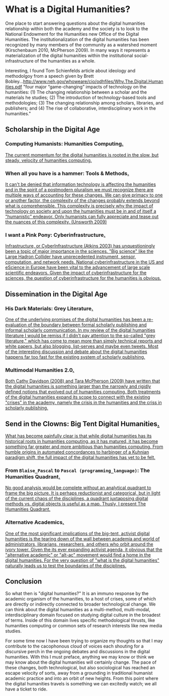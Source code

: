 # What is a Digital Humanities?

One place to start answering questions about the digital humanities relationship within both the academy and the society is to look to the National Endowment for the Humanities new Office of the Digital Humanities. The institutionalization of the digital humanities has been recognized by many members of the community as a watershed moment (Kirschenbaum 2010, McPherson 2009). In many ways it represents a materialization of the digital humanities within the institutional social-infrastructure of the humanities as a whole. 

Interesting, I found Tom Schienfelds article about ideology and methodolgoy from a speech given by Brett Bobley...http://www.neh.gov/whoweare/cio/odhfiles/Why.The.Digital.Humanities.pdf
"four major “game-changing” impacts of technology on the humanities: 
(1) The changing relationship between a scholar and the materials he studies; 
(2) The introduction of technology-based tools and methodologies; 
(3) The changing relationship among scholars, libraries, and publishers; and 
(4) The rise of collaborative, interdisciplinary work in the humanities."


## Scholarship in the Digital Age

### Computing Humanists: Humanities Computing<a href="/mcburton/writing/blob/master/chapter-one/Humanities-Computing.markdown#hc-intro" name="hc-intro" >.</a>

<a href="/mcburton/writing/blob/master/chapter-one/Humanities-Computing.markdown#hc-intro" name="hc-intro">
The current momentum for the digital humanities is rooted in the slow, but steady, velocity of humanities computing. 
</a> 


### When all you have is a hammer: Tools & Methods<a href="/mcburton/writing/blob/master/chapter-one/Tools.markdown#tools-intro" name="tools-intro" >.</a>

<a href="/mcburton/writing/blob/master/chapter-one/Tools.markdown#tools-intro" name="tools-intro" >
It can't be denied that information technology is affecting the humanities and in the spirit of a postmodern pluralism we must recognize there are multiple ways of accounting for these changes. We can give primacy to one or another factor, the complexity of the changes probably extends beyond what is comprehensible. This complexity is precisely why the impact of technology on society and upon the humanities must be in and of itself a "humanistic” endeavor. Only humanists can fully appreciate and tease out the nuances of this complexity. (Unsworth 2009)
</a>
	
### I want a Pink Pony: Cyberinfrastructure<a href="/mcburton/writing/blob/master/chapter-one/CyberInfrastructure.markdown#cyber-intro" name="cyber-intro" >.</a>

<a href="/mcburton/writing/blob/master/chapter-one/CyberInfrastructure.markdown#cyber-intro" name="cyber-intro" >
Infrastructure, or CyberInfrastructure (Atkins 2003) has unquestioningly been a topic of major importance in the sciences. "Big science" like the Large Hadron Collider have unprecedented instrument, sensor, computation, and network needs. National cyberinfrastructure in the US and eScience in Europe have been vital to the advancement of large scale scientific endeavors. Given the impact of cyberinfrastructure for the sciences, the question of cyberinfrastructure for the humanities is obvious.
</a> 

<!-- ## Pedagogy

The tensions associated with the changes in the humanities are particularly visible in the structures of social reproducibility. If we are to worry about distortion of the humanities, then more attention should be spent considering what kinds of training, in terms of method, theory and practice, the next generation of (digital) humanists receives.

The debate amongst digital humanists about learning to program is fascinating. While I do not intend to do full justice to the debate, I will explore some recent discussion below. I am including this discussion because it raises some interesting questions about how the humanities is changing/distorting as a field and also the debate implicitly asks "what is being lost." Throughout the humanities infrastructure discussion are calls to include humanists because of the specific insights they can bring to the design of technology and infrastructure. I,  call this the 'humanist mystique' 

The full extent to which pedagogy is affected by the digital humanities covers a much larger spectrum than just the code debate and the humanist mystique. I am making no claims as to completeness. I include these two topics because of their relation to humanities infrastructure and, as I'll explore in the section on scholarship and dissemination, grey literature.

### To code or not to code: Computational Literacy
	[Ramsay blog posts, responses?]
	[Salter 2010, program or be programmed. See also comments]
	[hockey 2004, 1986 - code is the new latin? This is an endless debate]
	[the praxis program]
	[joula 2008 scholarship in HC languished b/c traditional humanities lack incentive]
	[Kirschenbaum 201? Hello worlds]

### Humanists do it better: The Humanist Mystique
	[Unsworth quote on humanists are better builders]
	[borgman calling for DH on infrastructure building]
	[steve jobs typography example & liberal arts] -->

## Dissemination in the Digital Age

### His Dark Materials: Grey Literature<a href="/mcburton/writing/blob/master/chapter-one/Grey-Literature.markdown#grey-intro" name="grey-intro" >.</a>

<a href="/mcburton/writing/blob/master/chapter-one/Grey-Literature.markdown#grey-intro" name="grey-intro" >	 
One of the underlying promises of the digital humanities has been a re-evaluation of the boundary between formal scholarly publishing and informal scholarly communication. In my review of the digital humanities literature I would be remiss if I didn't pay attention to the so-called "grey literature," which has come to mean more than simply technical reports and white papers, but also blogging, list-serves and maybe even tweets. Most of the interesting discussion and debate about the digital humanities happens far too fast for the existing system of scholarly publishing.
</a>

<!-- ### Trolling is a Art: Critique
	[flanders 2009 productive unease]
	[gibbs critical discourse in DH]
	[lui “Where is Cultural Criticism in the Digital Humanities”
	[unsworths, evaluating digital scholarship]
	[McGann theory of Rossetti archive?]
	[theory in digital humanities? Hockey talks of two cultures...]
	[transducer ] -->
	
### Multimodal Humanities 2.0<a href="/mcburton/writing/blob/master/chapter-one/Multimodal.markdown#multimodal-intro" name="multimodal-intro" >.</a>

<a href="/mcburton/writing/blob/master/chapter-one/Multimodal.markdown#multimodal-intro" name="multimodal-intro" >
Both Cathy Davidson (2008) and Tara McPherson (2009) have written that the digital humanities is something larger than the narrowly and rigidly defined notions that evolved out of humanities computing. Both treatments of the digital humanities expand its scope to connect with the existing "crises" in the academy, namely the crisis in the humanities and the criss in scholarly publishing.
</a>



## Send in the Clowns: Big Tent Digital Humanities<a href="/mcburton/writing/blob/master/chapter-one/Big-Tent.markdown#tent-intro" name="tent-intro" >.</a>

<a href="/mcburton/writing/blob/master/chapter-one/Big-Tent.markdown#tent-intro" name="tent-intro" >
What has become painfully clear is that while digital humanities has its historical roots in humanities computing, as it has matured, it has become something far greater and more ambitious than humanities computing. From humble origins in automated concordances to harbinger of a Kuhnian paradigm shift, the full impact of the digital humanities has yet to be felt.
</a>

### From `Blaise_Pascal` to `Pascal (programming_language)`: The Humanities Quadrant<a href="/mcburton/writing/blob/master/chapter-one/Humanities-Quadrant.markdown#quadrant-intro" name="quadrant-intro" >.</a>

<a href="/mcburton/writing/blob/master/chapter-one/Humanities-Quadrant.markdown#quadrant-intro" name="quadrant-intro" >
No good analysis would be complete without an analytical quadrant to frame the big picture. It is perhaps reductionist and categorical, but in light of the current chaos of the disciplines, a quadrant juxtaposing digital methods vs. digital objects is useful as a map. Thusly, I present The Humanities Quadrant. 
</a>

### Alternative Academics<a href="/mcburton/writing/blob/master/chapter-one/Alt-Ac.markdown#quadrant-intro" name="quadrant-intro" >.</a>

<a href="/mcburton/writing/blob/master/chapter-one/Alt-Ac.markdown#quadrant-intro" name="quadrant-intro" >
One of the most significant implications of the big-tent, activist digital humanities is the tearing down of the wall between academia and world of administrators, librarians, researchers, and others who orbit around the ivory tower. Given the its ever expanding activist agenda, it obvious that the "alternative academic" or "alt-ac" movement would find a home in the digital humanities. For the very question of "what is the digital humanities" naturally leads us to test the boundaries of the disciplines.
</a>

## Conclusion

So what then is "digital humanities?" It is an immuno response by the academic organism of the humanities, to a host of crises, some of which are directly or indirectly connected to broader technological change. We can think about the digital humanities as a multi-method, multi-modal, interdisciplinary domain focused on studying digital culture in the broadest of terms. Inside of this domain lives specific methodological thrusts, like humanities computing or common sets of research interests like new media studies.

For some time now I have been trying to organize my thoughts so that I may contribute to the cacophonous cloud of voices each shouting for a discursive perch in the ongoing debates and discussions in the digital humanities. With this I must preface, anything we may know or think we may know about the digital humanities will certainly change. The pace of these changes, both technological, but also sociological has reached an escape velocity of sorts, away from a grounding in traditional humanist academic practice and into an orbit of new heights. From this point where the digital humanities travels is something we can excitedly watch; we all have a ticket to ride.
















